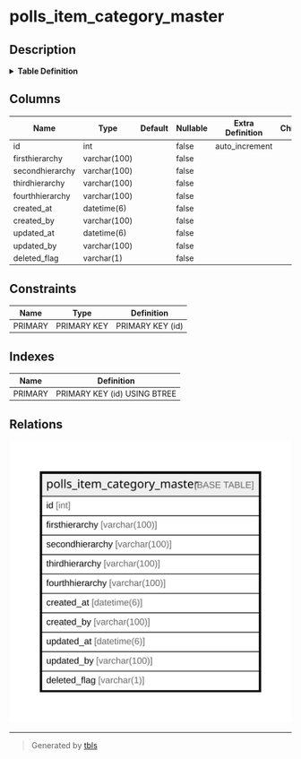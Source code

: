 # polls_item_category_master

## Description

<details>
<summary><strong>Table Definition</strong></summary>

```sql
CREATE TABLE `polls_item_category_master` (
  `id` int NOT NULL AUTO_INCREMENT,
  `firsthierarchy` varchar(100) NOT NULL,
  `secondhierarchy` varchar(100) NOT NULL,
  `thirdhierarchy` varchar(100) NOT NULL,
  `fourthhierarchy` varchar(100) NOT NULL,
  `created_at` datetime(6) NOT NULL,
  `created_by` varchar(100) NOT NULL,
  `updated_at` datetime(6) NOT NULL,
  `updated_by` varchar(100) NOT NULL,
  `deleted_flag` varchar(1) NOT NULL,
  PRIMARY KEY (`id`)
) ENGINE=InnoDB AUTO_INCREMENT=[Redacted by tbls] DEFAULT CHARSET=utf8mb4 COLLATE=utf8mb4_0900_ai_ci
```

</details>

## Columns

| Name | Type | Default | Nullable | Extra Definition | Children | Parents | Comment |
| ---- | ---- | ------- | -------- | ---------------- | -------- | ------- | ------- |
| id | int |  | false | auto_increment |  |  |  |
| firsthierarchy | varchar(100) |  | false |  |  |  |  |
| secondhierarchy | varchar(100) |  | false |  |  |  |  |
| thirdhierarchy | varchar(100) |  | false |  |  |  |  |
| fourthhierarchy | varchar(100) |  | false |  |  |  |  |
| created_at | datetime(6) |  | false |  |  |  |  |
| created_by | varchar(100) |  | false |  |  |  |  |
| updated_at | datetime(6) |  | false |  |  |  |  |
| updated_by | varchar(100) |  | false |  |  |  |  |
| deleted_flag | varchar(1) |  | false |  |  |  |  |

## Constraints

| Name | Type | Definition |
| ---- | ---- | ---------- |
| PRIMARY | PRIMARY KEY | PRIMARY KEY (id) |

## Indexes

| Name | Definition |
| ---- | ---------- |
| PRIMARY | PRIMARY KEY (id) USING BTREE |

## Relations

![er](polls_item_category_master.svg)

---

> Generated by [tbls](https://github.com/k1LoW/tbls)
